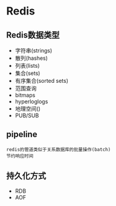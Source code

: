 # Redis

## Redis数据类型
  * 字符串(strings)
  * 散列(hashes)
  * 列表(lists)
  * 集合(sets)
  * 有序集合(sorted sets)
  * 范围查询
  * bitmaps
  * hyperloglogs
  * 地理空间()
  * PUB/SUB

## pipeline
    redis的管道类似于关系数据库的批量操作(batch)
    节约响应时间

## 持久化方式
  * RDB
  * AOF
